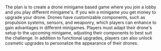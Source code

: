 The plan is to create a drone minigame based game where you join a lobby and you play different minigame's. If you win a minigame you get money to upgrade your drone. Drones have customizable components, such as propulsion systems, sensors, and weaponry, which players can enhance to gain advantages in different minigames. Players must adapt their drone's setup to the upcoming minigame, adjusting their components to best suit the challenge. In addition to functional upgrades, players can also unlock cosmetic upgrades to personalize the appearance of their drones.